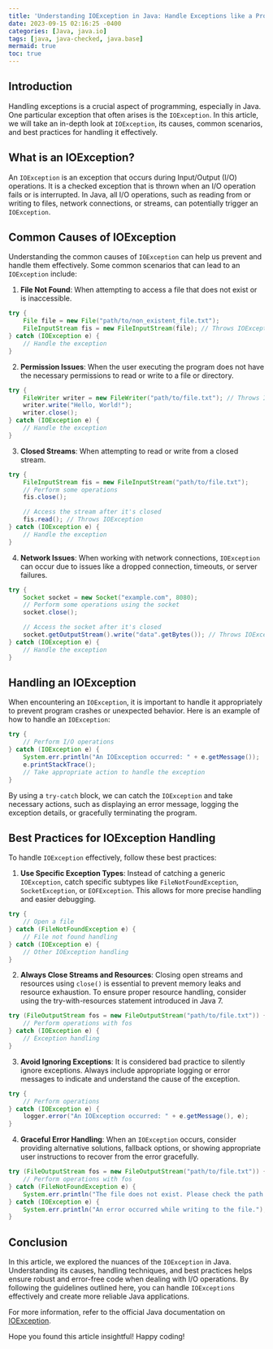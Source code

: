 ```yaml
---
title: 'Understanding IOException in Java: Handle Exceptions like a Pro'
date: 2023-09-15 02:16:25 -0400
categories: [Java, java.io]
tags: [java, java-checked, java.base]
mermaid: true
toc: true
---
```


## Introduction

Handling exceptions is a crucial aspect of programming, especially in Java. One particular exception that often arises is the `IOException`. In this article, we will take an in-depth look at `IOException`, its causes, common scenarios, and best practices for handling it effectively.

## What is an IOException?

An `IOException` is an exception that occurs during Input/Output (I/O) operations. It is a checked exception that is thrown when an I/O operation fails or is interrupted. In Java, all I/O operations, such as reading from or writing to files, network connections, or streams, can potentially trigger an `IOException`.

## Common Causes of IOException

Understanding the common causes of `IOException` can help us prevent and handle them effectively. Some common scenarios that can lead to an `IOException` include:

1. **File Not Found**: When attempting to access a file that does not exist or is inaccessible. 

```java
try {
    File file = new File("path/to/non_existent_file.txt");
    FileInputStream fis = new FileInputStream(file); // Throws IOException
} catch (IOException e) {
    // Handle the exception
}
```

2. **Permission Issues**: When the user executing the program does not have the necessary permissions to read or write to a file or directory.

```java
try {
    FileWriter writer = new FileWriter("path/to/file.txt"); // Throws IOException
    writer.write("Hello, World!");
    writer.close();
} catch (IOException e) {
    // Handle the exception
}
```

3. **Closed Streams**: When attempting to read or write from a closed stream.

```java
try {
    FileInputStream fis = new FileInputStream("path/to/file.txt");
    // Perform some operations
    fis.close();

    // Access the stream after it's closed
    fis.read(); // Throws IOException
} catch (IOException e) {
    // Handle the exception
}
```

4. **Network Issues**: When working with network connections, `IOException` can occur due to issues like a dropped connection, timeouts, or server failures.

```java
try {
    Socket socket = new Socket("example.com", 8080);
    // Perform some operations using the socket
    socket.close();

    // Access the socket after it's closed
    socket.getOutputStream().write("data".getBytes()); // Throws IOException
} catch (IOException e) {
    // Handle the exception
}
```

## Handling an IOException

When encountering an `IOException`, it is important to handle it appropriately to prevent program crashes or unexpected behavior. Here is an example of how to handle an `IOException`:

```java
try {
    // Perform I/O operations
} catch (IOException e) {
    System.err.println("An IOException occurred: " + e.getMessage());
    e.printStackTrace();
    // Take appropriate action to handle the exception
}
```

By using a `try-catch` block, we can catch the `IOException` and take necessary actions, such as displaying an error message, logging the exception details, or gracefully terminating the program.

## Best Practices for IOException Handling

To handle `IOException` effectively, follow these best practices:

1. **Use Specific Exception Types**: Instead of catching a generic `IOException`, catch specific subtypes like `FileNotFoundException`, `SocketException`, or `EOFException`. This allows for more precise handling and easier debugging.

```java
try {
    // Open a file
} catch (FileNotFoundException e) {
    // File not found handling
} catch (IOException e) {
    // Other IOException handling
}
```

2. **Always Close Streams and Resources**: Closing open streams and resources using `close()` is essential to prevent memory leaks and resource exhaustion. To ensure proper resource handling, consider using the try-with-resources statement introduced in Java 7.

```java
try (FileOutputStream fos = new FileOutputStream("path/to/file.txt")) {
    // Perform operations with fos
} catch (IOException e) {
    // Exception handling
}
```

3. **Avoid Ignoring Exceptions**: It is considered bad practice to silently ignore exceptions. Always include appropriate logging or error messages to indicate and understand the cause of the exception.

```java
try {
    // Perform operations
} catch (IOException e) {
    logger.error("An IOException occurred: " + e.getMessage(), e);
}
```

4. **Graceful Error Handling**: When an `IOException` occurs, consider providing alternative solutions, fallback options, or showing appropriate user instructions to recover from the error gracefully.

```java
try (FileOutputStream fos = new FileOutputStream("path/to/file.txt")) {
    // Perform operations with fos
} catch (FileNotFoundException e) {
    System.err.println("The file does not exist. Please check the path.");
} catch (IOException e) {
    System.err.println("An error occurred while writing to the file.");
}
```

## Conclusion

In this article, we explored the nuances of the `IOException` in Java. Understanding its causes, handling techniques, and best practices helps ensure robust and error-free code when dealing with I/O operations. By following the guidelines outlined here, you can handle `IOExceptions` effectively and create more reliable Java applications.

For more information, refer to the official Java documentation on [IOException](https://docs.oracle.com/en/java/javase/11/docs/api/java.base/java/io/IOException.html).

Hope you found this article insightful! Happy coding!
